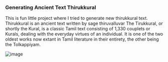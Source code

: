 <h3> Generating Ancient Text Thirukkural </h3>

<p> This is fun little project where I tried to generate new thirukkural text. Thirukkural is an ancient text written by sage thiruvalluvar The Tirukkural, or shortly the Kural, is a classic Tamil text consisting of 1,330 couplets or Kurals, dealing with the everyday virtues of an individual. It is one of the two oldest works now extant in Tamil literature in their entirety, the other being the Tolkappiyam.
  
  ![image](https://user-images.githubusercontent.com/35063929/66252690-0c4f5f00-e77c-11e9-9061-dcbe2b7700ae.png)
